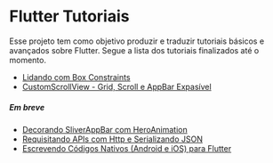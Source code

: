 # Flutter Tutoriais
Esse projeto tem como objetivo produzir e traduzir tutoriais básicos e avançados sobre Flutter. Segue a lista dos tutoriais finalizados até o momento.

* [Lidando com Box Constraints](https://github.com/silasbrasil/Flutter-Tutoriais/blob/master/tutors/BoxConstraints/BoxConstraints.md)
* [CustomScrollView - Grid, Scroll e AppBar Expasível](https://github.com/silasbrasil/Flutter-Tutoriais/blob/master/tutors/Layouts/CustomScrollView.md)


##### Em breve
* [Decorando SliverAppBar com HeroAnimation]()
* [Requisitando APIs com Http e Serializando JSON](https://flutter.io/json/)
* [Escrevendo Códigos Nativos (Android e iOS) para Flutter](https://flutter.io/platform-channels/)
